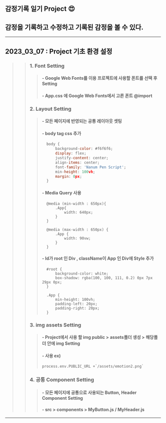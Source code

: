 ## 감정기록 일기 Project :heart_eyes:

## 감정을 기록하고 수정하고 기록된 감정을 볼 수 있다.

---

## 2023_03_07 : Project 기초 환경 설정

> > ### 1. Font Setting
> >
> > > #### - Google Web Fonts를 이용 프로젝트에 사용할 폰트를 선택 후 Setting
> > >
> > > #### - App.css 에 Google Web Fonts에서 고른 폰트 @import
> >
> > ### 2. Layout Setting
> >
> > > #### - 모든 페이지에 반영되는 공통 레이아웃 셋팅
> > >
> > > #### - body tag css 추가
> > >
> > > ```javascript
> > >   body {
> > >       background-color: #f6f6f6;
> > >       display: flex;
> > >       justify-content: center;
> > >       align-items: center;
> > >       font-family: 'Nanum Pen Script';
> > >       min-height: 100vh;
> > >       margin: 0px;
> > >   }
> > > ```
> > >
> > > #### - Media Query 사용
> > >
> > > ```
> > >   @media (min-width : 650px){
> > >       .App{
> > >           width: 640px;
> > >       }
> > >   }
> > >
> > >   @media (max-width : 650px) {
> > >       .App {
> > >           width: 90vw;
> > >       }
> > >   }
> > > ```
> > >
> > > #### - Id가 root 인 Div , className이 App 인 Div에 Style 추가
> > >
> > > ```
> > >   #root {
> > >       background-color: white;
> > >       box-shadow: rgba(100, 100, 111, 0.2) 0px 7px 29px 0px;
> > >   }
> > >
> > >   .App {
> > >       min-height: 100vh;
> > >       padding-left: 20px;
> > >       padding-right: 20px;
> > >   }
> > > ```
> >
> > ### 3. img assets Setting
> >
> > > #### - Project에서 사용 할 img public > assets폴더 생성 > 해당폴더 안에 img Setting
> > >
> > > #### - 사용 ex)
> > >
> > > ```
> > > process.env.PUBLIC_URL +`/assets/emotion2.png`
> > > ```
> >
> > ### 4. 공통 Component Setting
> >
> > > #### - 모든 페이지에 공통으로 사용되는 Button, Header Component Setting
> > >
> > > #### - src > components > MyButton.js / MyHeader.js

---
